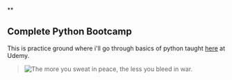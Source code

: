 **

## Complete Python Bootcamp

This is practice ground where i'll go through basics of python taught [here](https://www.udemy.com/complete-python-bootcamp/) at Udemy.


> ![The more you sweat in peace, the less you bleed in war.](https://quotefancy.com/media/wallpaper/3840x2160/2037960-Norman-Schwarzkopf-Quote-The-more-you-sweat-in-peace-the-less-you.jpg)
